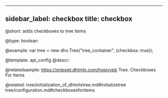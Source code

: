 
---
sidebar_label: checkbox
title: checkbox
---          

@short: 
adds checkboxes to tree items




@type: boolean

@example: 
var tree = new dhx.Tree("tree_container", {checkbox: true});


@template:	api_config
@descr: 

@relatedsample: https://snippet.dhtmlx.com/hgsivvpb	Tree. Checkboxes For Items

@related: tree/initialization_of_dhtmlxtree.md#initializetree
tree/configuration.md#checkboxesforitems